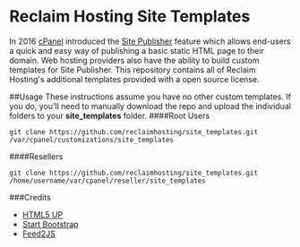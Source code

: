 # Reclaim Hosting Site Templates
In 2016 [cPanel](http://cpanel.com/) introduced the [Site Publisher](https://documentation.cpanel.net/display/ALD/Site+Publisher) feature which allows end-users a quick and easy way of publishing a basic static HTML page to their domain. Web hosting providers also have the ability to build custom templates for Site Publisher. This repository contains all of Reclaim Hosting's additional templates provided with a open source license.

##Usage
These instructions assume you have no other custom templates. If you do, you'll need to manually download the repo and upload the individual folders to your **site_templates** folder.
####Root Users
```
git clone https://github.com/reclaimhosting/site_templates.git /var/cpanel/customizations/site_templates
```
####Resellers
```
git clone https://github.com/reclaimhosting/site_templates.git /home/username/var/cpanel/reseller/site_templates
```

###Credits
* [HTML5 UP](http://html5up.net/)
* [Start Bootstrap](http://startbootstrap.com/)
* [Feed2JS](https://feed2js.org/)
